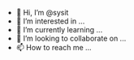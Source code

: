 - 👋 Hi, I’m @sysit
- 👀 I’m interested in ...
- 🌱 I’m currently learning ...
- 💞️ I’m looking to collaborate on ...
- 📫 How to reach me ...

<!---
sysit/sysit is a ✨ special ✨ repository because its `README.md` (this file) appears on your GitHub profile.
You can click the Preview link to take a look at your changes.
--->

